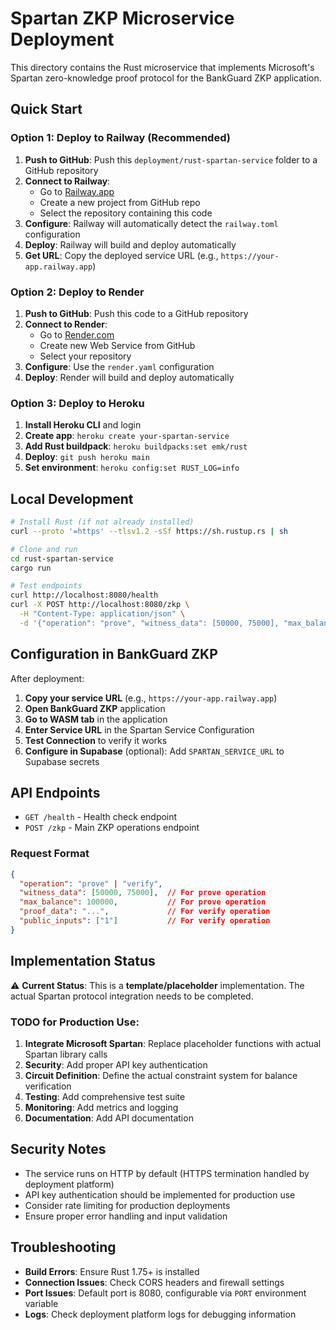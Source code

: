 
# Spartan ZKP Microservice Deployment

This directory contains the Rust microservice that implements Microsoft's Spartan zero-knowledge proof protocol for the BankGuard ZKP application.

## Quick Start

### Option 1: Deploy to Railway (Recommended)

1. **Push to GitHub**: Push this `deployment/rust-spartan-service` folder to a GitHub repository
2. **Connect to Railway**: 
   - Go to [Railway.app](https://railway.app)
   - Create a new project from GitHub repo
   - Select the repository containing this code
3. **Configure**: Railway will automatically detect the `railway.toml` configuration
4. **Deploy**: Railway will build and deploy automatically
5. **Get URL**: Copy the deployed service URL (e.g., `https://your-app.railway.app`)

### Option 2: Deploy to Render

1. **Push to GitHub**: Push this code to a GitHub repository
2. **Connect to Render**:
   - Go to [Render.com](https://render.com)
   - Create new Web Service from GitHub
   - Select your repository
3. **Configure**: Use the `render.yaml` configuration
4. **Deploy**: Render will build and deploy automatically

### Option 3: Deploy to Heroku

1. **Install Heroku CLI** and login
2. **Create app**: `heroku create your-spartan-service`
3. **Add Rust buildpack**: `heroku buildpacks:set emk/rust`
4. **Deploy**: `git push heroku main`
5. **Set environment**: `heroku config:set RUST_LOG=info`

## Local Development

```bash
# Install Rust (if not already installed)
curl --proto '=https' --tlsv1.2 -sSf https://sh.rustup.rs | sh

# Clone and run
cd rust-spartan-service
cargo run

# Test endpoints
curl http://localhost:8080/health
curl -X POST http://localhost:8080/zkp \
  -H "Content-Type: application/json" \
  -d '{"operation": "prove", "witness_data": [50000, 75000], "max_balance": 100000}'
```

## Configuration in BankGuard ZKP

After deployment:

1. **Copy your service URL** (e.g., `https://your-app.railway.app`)
2. **Open BankGuard ZKP** application
3. **Go to WASM tab** in the application
4. **Enter Service URL** in the Spartan Service Configuration
5. **Test Connection** to verify it works
6. **Configure in Supabase** (optional): Add `SPARTAN_SERVICE_URL` to Supabase secrets

## API Endpoints

- `GET /health` - Health check endpoint
- `POST /zkp` - Main ZKP operations endpoint

### Request Format

```json
{
  "operation": "prove" | "verify",
  "witness_data": [50000, 75000],  // For prove operation
  "max_balance": 100000,           // For prove operation
  "proof_data": "...",             // For verify operation
  "public_inputs": ["1"]           // For verify operation
}
```

## Implementation Status

⚠️ **Current Status**: This is a **template/placeholder** implementation. The actual Spartan protocol integration needs to be completed.

### TODO for Production Use:

1. **Integrate Microsoft Spartan**: Replace placeholder functions with actual Spartan library calls
2. **Security**: Add proper API key authentication
3. **Circuit Definition**: Define the actual constraint system for balance verification
4. **Testing**: Add comprehensive test suite
5. **Monitoring**: Add metrics and logging
6. **Documentation**: Add API documentation

## Security Notes

- The service runs on HTTP by default (HTTPS termination handled by deployment platform)
- API key authentication should be implemented for production use
- Consider rate limiting for production deployments
- Ensure proper error handling and input validation

## Troubleshooting

- **Build Errors**: Ensure Rust 1.75+ is installed
- **Connection Issues**: Check CORS headers and firewall settings
- **Port Issues**: Default port is 8080, configurable via `PORT` environment variable
- **Logs**: Check deployment platform logs for debugging information
